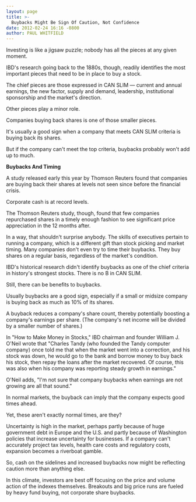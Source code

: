 ```yaml
---
layout: page
title: >-
  Buybacks Might Be Sign Of Caution, Not Confidence
date: 2012-02-24 16:16 -0800
author: PAUL WHITFIELD
---
```





Investing is like a jigsaw puzzle; nobody has all the pieces at any given moment.


IBD's research going back to the 1880s, though, readily identifies the most important pieces that need to be in place to buy a stock.


The chief pieces are those expressed in CAN SLIM — current and annual earnings, the new factor, supply and demand, leadership, institutional sponsorship and the market's direction.


Other pieces play a minor role.


Companies buying back shares is one of those smaller pieces.


It's usually a good sign when a company that meets CAN SLIM criteria is buying back its shares.


But if the company can't meet the top criteria, buybacks probably won't add up to much.


**Buybacks And Timing**


A study released early this year by Thomson Reuters found that companies are buying back their shares at levels not seen since before the financial crisis.


Corporate cash is at record levels.


The Thomson Reuters study, though, found that few companies repurchased shares in a timely enough fashion to see significant price appreciation in the 12 months after.


In a way, that shouldn't surprise anybody. The skills of executives pertain to running a company, which is a different gift than stock picking and market timing. Many companies don't even try to time their buybacks. They buy shares on a regular basis, regardless of the market's condition.


IBD's historical research didn't identify buybacks as one of the chief criteria in history's strongest stocks. There is no B in CAN SLIM.


Still, there can be benefits to buybacks.


Usually buybacks are a good sign, especially if a small or midsize company is buying back as much as 10% of its shares.


A buyback reduces a company's share count, thereby potentially boosting a company's earnings per share. (The company's net income will be divided by a smaller number of shares.)


In "How to Make Money in Stocks," IBD chairman and founder William J. O'Neil wrote that "Charles Tandy (who founded the Tandy computer company) once told me that when the market went into a correction, and his stock was down, he would go to the bank and borrow money to buy back his stock, then repay the loans after the market recovered. Of course, this was also when his company was reporting steady growth in earnings."


O'Neil adds, "I'm not sure that company buybacks when earnings are not growing are all that sound."


In normal markets, the buyback can imply that the company expects good times ahead.


Yet, these aren't exactly normal times, are they?


Uncertainty is high in the market, perhaps partly because of huge government debt in Europe and the U.S. and partly because of Washington policies that increase uncertainty for businesses. If a company can't accurately project tax levels, health care costs and regulatory costs, expansion becomes a riverboat gamble.


So, cash on the sidelines and increased buybacks now might be reflecting caution more than anything else.


In this climate, investors are best off focusing on the price and volume action of the indexes themselves. Breakouts and big price runs are fueled by heavy fund buying, not corporate share buybacks.




